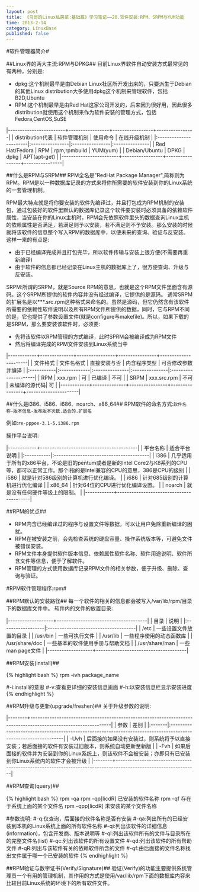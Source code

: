 ```yaml
---
layout: post
title: 《鸟哥的Linux私房菜:基础篇》学习笔记——20.软件安装:RPM、SRPM与YUM功能
time: 2013-2-14
category: LinuxBase
published: false
---
```



#软件管理器简介#

##Linux界的两大主流:RPM与DPKG##
目前Linux界软件自动安装方式最常见的有两种，分别是:

- dpkg:这个机制最早是由Debian Linux社区所开发出来的，只要派生于Debian的其他Linux distribution大多使用dpkg这个机制来管理软件，包括B2D,Ubuntu
- RPM:这个机制最早是由Red Hat这家公司开发的，后来因为很好用，因此很多distribution就使用这个机制来作为软件安装的管理方式，包括Fedora,CentOS,SuSE

|------------------------+-----------------+-----------------+----------------|
|  distribution代表      |  软件管理机制   |  使用命令       |  在线升级机制  |
|:-----------------------|:----------------|:----------------|:---------------|
|  Red Hat/Fedora        |  RPM            |   rpm,rpmbuild  |  YUM(yum)      |
|  Debian/Ubuntu         |  DPKG           |  dpkg           |  APT(apt-get)  |
|------------------------+-----------------+-----------------+----------------|

##什么是RPM与SRPM##
RPM全名是"RedHat Package Manager",简称则为RPM。RPM是以一种数据库记录的方式来将你所需要的软件安装到你的Linux系统的一套管理机制。

RPM最大特点就是将你要安装的软件先编译过，并且打包成为RPM机制的安装包，通过包装好的软件里默认的数据库记录这个软件要安装时必须具备的依赖软件属性，当安装在你的Linux主机时，RPM会先依照软件里头的数据查询Linux主机的依赖属性是否满足，若满足则予以安装，若不满足则不予安装。那么安装的时候就将该软件的信息整个写入RPM的数据库中，以便未来的查询、验证与反安装。这样一来的有点是:

- 由于已经编译完成并且打包完毕，所以软件传输与安装上很方便(不需要再重新编译)
- 由于软件的信息都已经记录在Linux主机的数据库上了，很方便查询、升级与反安装。


SRPM:所谓的SRPM，就是Source RPM的意思，也就是这个RPM文件里面含有源码。这个SRPM所提供的软件内容并没有经过编译，它提供的是源码。
通常SRPM的扩展名是以***.src.rpm这种格式来命名的。虽然是源码，但它仍然含有该软件所需要的依赖性软件说明以及所有RPM文件所提供的数据，同时，它与RPM不同的是，它也提供了参数设置文件(就是configure与makefile)。所以，如果下载的是SRPM，那么要安装该软件时，必须要:

- 先将该软件以RPM管理的方式编译，此时SPRM会被编译成为RPM文件
- 然后将编译完成的RPM文件安装到Linux系统当中

|------------+--------------+----------------+----------------+----------------------|
|  文件格式  |  文件名格式  |  直接安装与否  |  内含程序类型  |  可否修改参数并编译  |
|:-----------|:-------------|:---------------|:---------------|:---------------------|
|  RPM       |  xxx.rpm     |  可            |  已编译        |  不可                |
|  SRPM      |  xxx.src.rpm |  不可          |  未编译的源代码|  可                  |
|------------+--------------+----------------+----------------+----------------------|

##什么是i386、i586、i686、noarch、x86_64##
RPM软件的命名方式:`软件名称-版本信息-发布版本次数.适合的.扩展名`

例如:`re-pppoe-3.1-5.i386.rpm`

操作平台说明:

|------------+-----------------------------------------|
|  平台名称  |  适合平台说明                           |
|:-----------|:----------------------------------------|
|  i386      |  几乎适用于所有的x86平台，不论是旧的pentum或者是新的Intel Core2与K8系列的CPU等，都可以正常工作。那个i指的是Intel兼容的CPU的意思，386是CPU的级别   |
|  i586      |  就是针对586级别的计算机进行优化编译。  |
|  i686      |  针对685级别的计算机进行优化编译        |
|  x86_64    |  针对64位的CPU进行优化编译设置。        |
|  noarch    |  就是没有任何硬件等级上的限制。         |
|------------+-----------------------------------------|

##RPM的优点##

- RPM内含已经编译过的程序与设置文件等数据，可以让用户免除重新编译的困扰。
- RPM在被安装之前，会先检查系统的硬盘容量、操作系统版本等，可避免文件被错误安装。
- RPM文件本身提供软件版本信息、依赖属性软件名称、软件用途说明、软件所含文件等信息，便于了解软件。
- RPM管理的方式使用数据库记录RPM文件的相关参数，便于升级、删除、查询与验证。

#RPM软件管理程序:rpm#

##RPM默认的安装路径##
每一个软件的相关的信息都会被写入/var/lib/rpm/目录下的数据库文件中。
软件内的文件的放置目录:

|-------------------+--------------------------------------|
|      目录         |   说明                               |
|:------------------|:-------------------------------------|
|      /etc         |   一些设置文件放置的目录             |
|      /usr/bin     |   一些可执行文件                     |
|      /usr/lib     |   一些程序使用的动态函数库           |
|  /usr/share/doc   |   一些基本的软件使用手册与帮助文档   |
|  /usr/share/man   |   一些man page文件                   |
|-------------------+--------------------------------------|

##RPM安装(install)##

{% highlight bash %}
rpm -ivh package_name

 #-i:install的意思
 #-v:查看更详细的安装信息画面
 #-h:以安装信息栏显示安装进度
{% endhighlight %}

##RPM升级与更新(upgrade/freshen)##
关于升级参数的说明:

|--------+----------------------------------------------------------------------------------------------------------------|
|  参数  |  差别                                                                                                          |
|:-------|:---------------------------------------------------------------------------------------------------------------|
|  -Uvh  |  后面接的如果没有安装过，则系统将予以直接安装；若后面接的软件有安装过旧版本，则系统自动更新至新版              |
|  -Fvh  |  如果后面接的软件并为安装到你的Linux系统上，则该软件不会被安装；亦即只有已安装到你Linux系统内的软件才会被升级  |
|--------+----------------------------------------------------------------------------------------------------------------|

##RPM查询(query)##

{% highlight bash %}
rpm -qa
rpm -qp[licdR]  已安装的软件名称
rpm -qf 存在于系统上面的某个文件名
rpm -qpp[licdR] 未安装的某个文件名称

 #参数说明:
 #-q:仅查询，后面接的软件名称是否有安装
 #-qa:列出所有的已经安装到本机的Linux系统上面的所有软件名称
 #-qi:列出该软件的详细信息(information)，包含开发商、版本说明等
 #-ql:列出该软件所有的文件与目录所在的完整文件名(list)
 #-qc:列出该软件的所有设置文件
 #-qd:列出该软件的所有帮助文件
 #-qR:列出与该软件有关的依赖软件所含的文件
 #-qf:由后面接的文件名称找出文件属于哪一个已安装的软件
{% endhighlight %}

##RPM验证与数字证书(Verify/Signature)##
验证(Verify)的功能主要提供系统管理员一个有用的管理机制，其作用的方式是使用/var/lib/rpm下面的数据库内容来比较目前Linux系统的环境下的所有软件文件。


